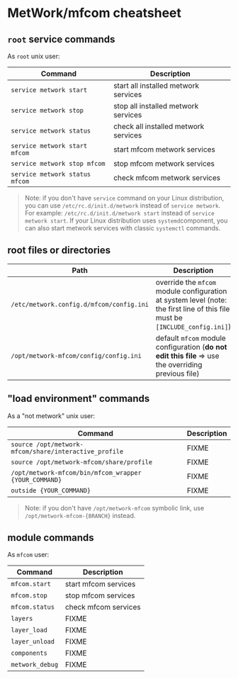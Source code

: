 # MetWork/mfcom cheatsheet



## `root` service commands

As `root` unix user:

| Command | Description |
| --- | --- |
| `service metwork start` | start all installed metwork services |
| `service metwork stop` | stop all installed metwork services |
| `service metwork status` | check all installed metwork services |
| `service metwork start mfcom` | start mfcom metwork services |
| `service metwork stop mfcom` | stop mfcom metwork services |
| `service metwork status mfcom` | check mfcom metwork services |

> Note: if you don't have `service` command on your Linux distribution, you can use `/etc/rc.d/init.d/metwork` instead of `service metwork`. For example: `/etc/rc.d/init.d/metwork start` instead of `service metwork start`. If your Linux distribution uses `systemd`component, you can also start metwork services with classic `systemctl` commands.



## root files or directories

| Path | Description |
| --- | --- |
| `/etc/metwork.config.d/mfcom/config.ini` | override the `mfcom` module configuration at system level (note: the first line of this file must be `[INCLUDE_config.ini]`) |
| `/opt/metwork-mfcom/config/config.ini` | default `mfcom` module configuration (**do not edit this file** => use the overriding previous file) |


## "load environment" commands

As a "not metwork" unix user:

| Command | Description |
| --- | --- |
| `source /opt/metwork-mfcom/share/interactive_profile` | FIXME |
| `source /opt/metwork-mfcom/share/profile` | FIXME |
| `/opt/metwork-mfcom/bin/mfcom_wrapper {YOUR_COMMAND}`| FIXME |
| `outside {YOUR_COMMAND}`| FIXME |

> Note: if you don't have `/opt/metwork-mfcom` symbolic link, use `/opt/metwork-mfcom-{BRANCH}` instead.

## module commands


As `mfcom` user:


| Command | Description |
| --- | --- |
| `mfcom.start` | start mfcom services |
| `mfcom.stop` | stop mfcom services |
| `mfcom.status` | check mfcom services |
| `layers` | FIXME |
| `layer_load` | FIXME |
| `layer_unload` | FIXME | 
| `components` | FIXME | 
| `metwork_debug` | FIXME |




